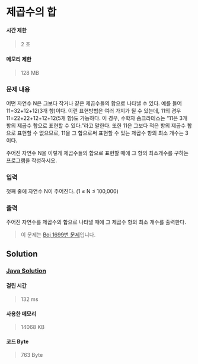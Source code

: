 # 제곱수의 합


#### 시간 제한


> 2 초


#### 메모리 제한


> 128 MB


### 문제 내용


어떤 자연수 N은 그보다 작거나 같은 제곱수들의 합으로 나타낼 수 있다. 예를 들어 11=32+12+12(3개 항)이다. 이런 표현방법은 여러 가지가 될 수 있는데, 11의 경우 11=22+22+12+12+12(5개 항)도 가능하다. 이 경우, 수학자 숌크라테스는 “11은 3개 항의 제곱수 합으로 표현할 수 있다.”라고 말한다. 또한 11은 그보다 적은 항의 제곱수 합으로 표현할 수 없으므로, 11을 그 합으로써 표현할 수 있는 제곱수 항의 최소 개수는 3이다.

주어진 자연수 N을 이렇게 제곱수들의 합으로 표현할 때에 그 항의 최소개수를 구하는 프로그램을 작성하시오.


### 입력


첫째 줄에 자연수 N이 주어진다. (1 ≤ N ≤ 100,000)


### 출력


주어진 자연수를 제곱수의 합으로 나타낼 때에 그 제곱수 항의 최소 개수를 출력한다.


> 이 문제는 [Boj 1699번 문제](https://www.acmicpc.net/problem/1699)입니다.


## Solution


### [Java Solution](./main.java)


#### 걸린 시간


> 132 ms


#### 사용한 메모리


> 14068 KB


#### 코드 Byte


> 763 Byte
